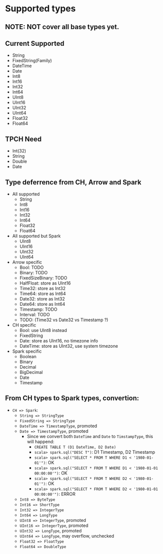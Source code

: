 # Supported types

## NOTE: NOT cover all base types yet.

## Current Supported
* String
* FixedString(Family)
* DateTime
* Date
* Int8
* Int16
* Int32
* Int64
* UInt8
* UInt16
* UInt32
* UInt64
* Float32
* Float64

## TPCH Need
* Int(32)
* String
* Double
* Date

## Type deferrence from CH, Arrow and Spark
* All supported
    * String
    * Int8
    * Int16
    * Int32
    * Int64
    * Float32
    * Float64
* All supported but Spark
    * UInt8
    * UInt16
    * UInt32
    * UInt64
* Arrow specific
    * Bool: TODO
    * Binary: TODO
    * FixedSizeBinary: TODO
    * HalfFloat: store as UInt16
    * Time32: store as Int32
    * Time64: store as Int64
    * Date32: store as Int32
    * Date64: store as Int64
    * Timestamp: TODO
    * Interval: TODO
    * TODO: (Time32 vs Date32 vs Timestamp ?)
* CH specific
    * Bool: use UInt8 instead
    * FixedString
    * Date: store as UInt16, no timezone info
    * DateTime: store as UInt32, use system timezone
* Spark specific
    * Boolean
    * Binary
    * Decimal
    * BigDecimal
    * Date
    * Timestamp

## From CH types to Spark types, convertion:
* `CH => Spark`:
    * `String => StringType`
    * `FixedString => StringType`
    * `DateTime => TimestampType`, promoted
    * `Date => TimestampType`, promoted
        * Since we convert both `DateTime` and `Date` to `TimstampType`, this will happend:
            * `CREATE TABLE T (D1 DateTime, D2 Date)`
            * `scala> spark.sql("DESC T")`: D1 Timestamp, D2 Timestamp
            * `scala> spark.sql("SELECT * FROM T WHERE D1 < '1980-01-01'")`: OK
            * `scala> spark.sql("SELECT * FROM T WHERE D1 < '1980-01-01 00:00:00'")`: OK
            * `scala> spark.sql("SELECT * FROM T WHERE D2 < '1980-01-01'")`: OK
            * `scala> spark.sql("SELECT * FROM T WHERE D2 < '1980-01-01 00:00:00'")`: ERROR
    * `Int8 => ByteType`
    * `Int16 => ShortType`
    * `Int32 => IntegerType`
    * `Int64 => LongType`
    * `UInt8 => IntegerType`, promoted
    * `UInt16 => IntegerType`, promoted
    * `UInt32 => LongType`, promoted
    * `UInt64 => LongType`, may overflow, unchecked
    * `Float32 => FloatType`
    * `Float64 => DoubleType`
